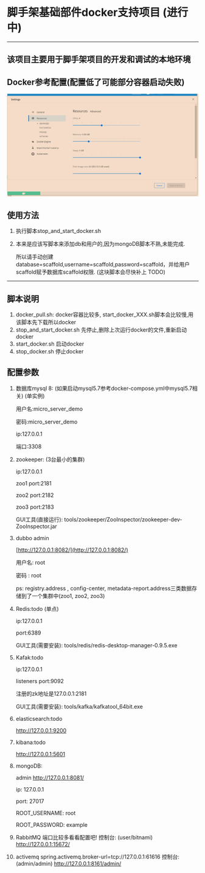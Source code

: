 # 脚手架基础部件docker支持项目 (进行中)

---

## 该项目主要用于脚手架项目的开发和调试的本地环境

## Docker参考配置(配置低了可能部分容器启动失败)

![docker_setting.png](.\readme_res\docker_setting.png)





## 使用方法

1. 执行脚本stop_and_start_docker.sh

2. 本来是应该写脚本来添加db和用户的,因为mongoDB脚本不熟,未能完成.
   
   所以请手动创建database=scaffold,username=scaffold,password=scaffold，并给用户scaffold赋予数据库scaffold权限. (这块脚本会尽快补上 TODO)

---

## 脚本说明

1. docker_pull.sh: docker容器比较多, start_docker_XXX.sh脚本会比较慢,用该脚本先下载所以docker 
2. stop_and_start_docker.sh  先停止,删除上次运行docker的文件,重新启动docker
3. start_docker.sh  启动docker
4. stop_docker.sh  停止docker

## 配置参数

1. 数据库mysql 8:  (如果启动mysql5.7参考docker-compose.yml中mysql5.7相关) (单实例)
   
   用户名:micro_server_demo
   
   密码:micro_server_demo
   
   ip:127.0.0.1
   
   端口:3308
   
   

2. zookeeper: (3台最小的集群)
   
   ip:127.0.0.1
   
   zoo1 port:2181
   
   zoo2 port:2182
   
   zoo3 port:2183
   
   GUI工具(直接运行): tools/zookeeper/ZooInspector/zookeeper-dev-ZooInspector.jar
   
   

3. dubbo admin 
   
   [http://127.0.0.1:8082/](http://127.0.0.1:8082/)
   
   用户名: root
   
   密码 : root
   
   ps:  registry.address , config-center, metadata-report.address三类数据存储到了一个集群中(zoo1, zoo2, zoo3)
   
   

4. Redis:todo (单点)
   
    ip:127.0.0.1
   
    port:6389
   
   GUI工具(需要安装): tools/redis/redis-desktop-manager-0.9.5.exe
   
   

5. Kafak:todo
   
   ip:127.0.0.1
   
   listeners port:9092
   
   注册的zk地址是127.0.0.1:2181
   
   GUI工具(需要安装): tools/kafka/kafkatool_64bit.exe
   
   

6. elasticsearch:todo
   
    http://127.0.0.1:9200
   
   

7. kibana:todo
   
    http://127.0.0.1:5601
   
   

8. mongoDB:
   
   admin http://127.0.0.1:8081/
   
   ip: 127.0.0.1
   
   port: 27017
   
   ROOT_USERNAME: root
   
   ROOT_PASSWORD: example


9. RabbitMQ
   端口比较多看看配置吧!
   控制台: (user/bitnami)
   http://127.0.0.1:15672/


10. activemq
    spring.activemq.broker-url=tcp://127.0.0.1:61616
    控制台: (admin/admin)
    http://127.0.0.1:8161/admin/



